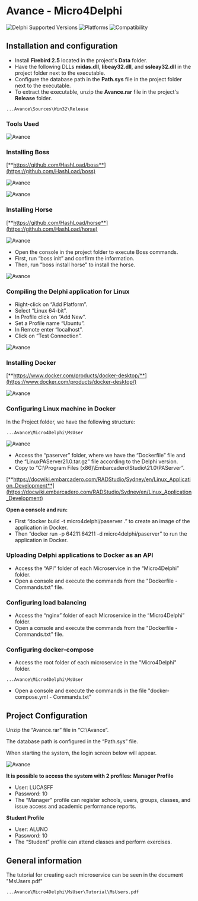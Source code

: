 # Avance - Micro4Delphi 
![Delphi Supported Versions](https://img.shields.io/badge/Delphi%20Supported%20Versions-10.2%20and%20ever-blue.svg)
![Platforms](https://img.shields.io/badge/Platforms-Win32%20and%20Win64-red.svg)
![Compatibility](https://img.shields.io/badge/Compatibility-VCL,%20Firemonkey%20DataSnap%20and%20uniGUI-brightgreen.svg)


## Installation and configuration
 * Install **Firebird 2.5** located in the project's **Data** folder.
 * Have the following DLLs **midas.dll**, **libeay32.dll**, and **ssleay32.dll** in the project folder next to the executable.
 * Configure the database path in the **Path.sys** file in the project folder next to the executable.
 * To extract the executable, unzip the **Avance.rar** file in the project's **Release** folder.


```	
...Avance\Sources\Win32\Release
``` 

### Tools Used
![Avance](Images/Tools.png) 

### Installing Boss
[**https://github.com/HashLoad/boss**](https://github.com/HashLoad/boss) 

![Avance](Images/Bossdownload.png) 

![Avance](Images/Boss.png)


### Installing Horse
[**https://github.com/HashLoad/horse**](https://github.com/HashLoad/horse) 

![Avance](Images/Installation.png) 


 * Open the console in the project folder to execute Boss commands.
 * First, run “boss init” and confirm the information.
 * Then, run “boss install horse” to install the horse.

![Avance](Images/Bossinstall.png) 


### Compiling the Delphi application for Linux
 * Right-click on “Add Platform”.
 * Select “Linux 64-bit”.
 * In Profile click on “Add New”.
 * Set a Profile name “Ubuntu”.
 * In Remote enter “localhost”.
 * Click on “Test Connection”.

![Avance](Images/UbuntuConfiguring.png)


### Installing Docker
[**https://www.docker.com/products/docker-desktop/**](https://www.docker.com/products/docker-desktop/)

![Avance](Images/Dockerdownload.png)


### Configuring Linux machine in Docker
In the Project folder, we have the following structure:
```	
...Avance\Micro4Delphi\MsUser
``` 

![Avance](Images/API.png)


 * Access the “paserver” folder, where we have the “Dockerfile” file and the “LinuxPAServer21.0.tar.gz” file according to the Delphi version.
 * Copy to “C:\Program Files (x86)\Embarcadero\Studio\21.0\PAServer”.

[**https://docwiki.embarcadero.com/RADStudio/Sydney/en/Linux_Application_Development**](https://docwiki.embarcadero.com/RADStudio/Sydney/en/Linux_Application_Development) 


**Open a console and run:**
 * First “docker build -t micro4delphi/paserver .” to create an image of the application in Docker.
 * Then “docker run -p 64211:64211 -d micro4delphi/paserver” to run the application in Docker.


### Uploading Delphi applications to Docker as an API
 * Access the “API” folder of each Microservice in the “Micro4Delphi” folder.
 * Open a console and execute the commands from the "Dockerfile - Commands.txt" file.


### Configuring load balancing
 * Access the “nginx” folder of each Microservice in the “Micro4Delphi” folder.
 * Open a console and execute the commands from the "Dockerfile - Commands.txt" file.


### Configuring docker-compose
 * Access the root folder of each microservice in the "Micro4Delphi" folder.
```	
...Avance\Micro4Delphi\MsUser
``` 
 * Open a console and execute the commands in the file "docker-compose.yml - Commands.txt"



## Project Configuration

Unzip the “Avance.rar” file in “C:\Avance”.

The database path is configured in the “Path.sys” file.

When starting the system, the login screen below will appear.

![Avance](Images/Logon.png)


**It is possible to access the system with 2 profiles:**
**Manager Profile**
 * User: LUCASFF
 * Password: 10
 * The “Manager” profile can register schools, users, groups, classes, and issue access and academic performance reports.

**Student Profile**
 * User: ALUNO
 * Password: 10
 * The “Student” profile can attend classes and perform exercises.


## General information

The tutorial for creating each microservice can be seen in the document "MsUsers.pdf"
```	
...Avance\Micro4Delphi\MsUser\Tutorial\MsUsers.pdf
``` 
